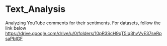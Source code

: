 # Text_Analysis
Analyzing YouTube comments for their sentiments.
For datasets, follow the link below
https://drive.google.com/drive/u/0/folders/10pR3ScH9qT5iq3hvVvE37seRpsaPbIGF
